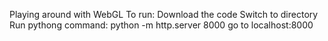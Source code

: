 Playing around with WebGL
To run: 
Download the code
Switch to directory
Run pythong command:
python -m http.server 8000
go to localhost:8000
